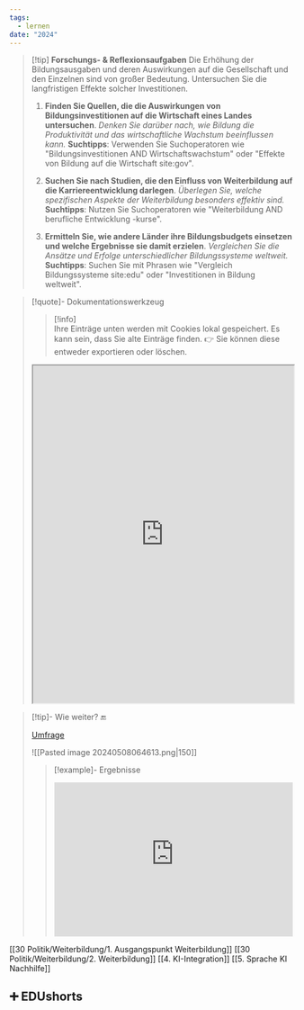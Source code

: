 ```yaml
---
tags:
  - lernen
date: "2024"
---
```


> [!tip] **Forschungs- & Reflexionsaufgaben**
> Die Erhöhung der Bildungsausgaben und deren Auswirkungen auf die Gesellschaft und den Einzelnen sind von großer Bedeutung. Untersuchen Sie die langfristigen Effekte solcher Investitionen.
>
>1. **Finden Sie Quellen, die die Auswirkungen von Bildungsinvestitionen auf die Wirtschaft eines Landes untersuchen**.
   *Denken Sie darüber nach, wie Bildung die Produktivität und das wirtschaftliche Wachstum beeinflussen kann.*
   **Suchtipps**: Verwenden Sie Suchoperatoren wie "Bildungsinvestitionen AND Wirtschaftswachstum" oder "Effekte von Bildung auf die Wirtschaft site:gov".
>
>2. **Suchen Sie nach Studien, die den Einfluss von Weiterbildung auf die Karriereentwicklung darlegen**.
   *Überlegen Sie, welche spezifischen Aspekte der Weiterbildung besonders effektiv sind.*
   **Suchtipps**: Nutzen Sie Suchoperatoren wie "Weiterbildung AND berufliche Entwicklung -kurse".
>
>3. **Ermitteln Sie, wie andere Länder ihre Bildungsbudgets einsetzen und welche Ergebnisse sie damit erzielen**.
   *Vergleichen Sie die Ansätze und Erfolge unterschiedlicher Bildungssysteme weltweit.*
   **Suchtipps**: Suchen Sie mit Phrasen wie "Vergleich Bildungssysteme site:edu" oder "Investitionen in Bildung weltweit".

>[!quote]- Dokumentationswerkzeug
>>[!info]  
>Ihre Einträge unten werden mit Cookies lokal gespeichert. Es kann sein, dass Sie alte Einträge finden. 
>👉 Sie können diese entweder exportieren oder löschen.
><iframe width="100%" height="600" src="https://app.Lumi.education/run/nYkJQz" allowfullscreen allow="geolocation *; autoplay; encrypted-media"></iframe>

>[!tip]- Wie weiter? 🔚
>
>[Umfrage](https://www.menti.com/alnvx5wupwzg)
>
>![[Pasted image 20240508064613.png|150]]
>>[!example]- Ergebnisse
>><div style='position: relative; padding-bottom: 56.25%; padding-top: 35px; height: 0; overflow: hidden;'><iframe sandbox='allow-scripts allow-same-origin allow-presentation' allowfullscreen='true' allowtransparency='true' frameborder='0' height='315' src='https://www.mentimeter.com/app/presentation/alkw7acojrc4evsgmn7aj9tdr5r694of/embed' style='position: absolute; top: 0; left: 0; width: 100%; height: 100%;' width='420'></iframe></div>




[[30 Politik/Weiterbildung/1. Ausgangspunkt Weiterbildung]]
[[30 Politik/Weiterbildung/2. Weiterbildung]]
[[4. KI-Integration]]
[[5. Sprache KI Nachhilfe]]

## ➕ EDUshorts
